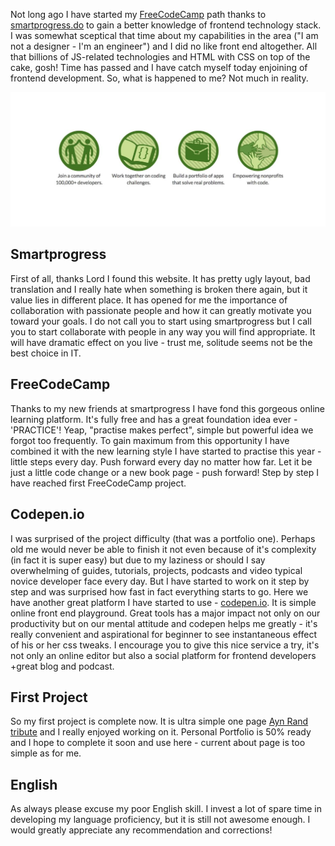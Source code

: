 <!--
.. title: First FreeCodeCamp project is complete
.. slug: oss-university-start
.. date: 2016-02-18 00:00:00 UTC+03:00
.. tags: 
.. category: 
.. link: 
.. description: 
.. type: text
-->

Not long ago I have started my [FreeCodeCamp](http://www.freecodecamp.com/lancelote)
path thanks to [smartprogress.do](https://smartprogress.do/goal/162912/) to
gain a better knowledge of frontend technology stack. I was somewhat sceptical
that time about my capabilities in the area ("I am not a designer - I'm an
engineer") and I did no like front end altogether. All that billions of
JS-related technologies and HTML with CSS on top of the cake, gosh! Time has passed
and I have catch myself today enjoining of frontend development. So, what is
happened to me? Not much in reality.

![center](/images/2016/02/18/ayn-rand-tribute/smartprogress.jpg)

## Smartprogress

First of all, thanks Lord I found this website. It has pretty ugly layout, bad
translation and I really hate when something is broken there again, but it
value lies in different place. It has opened for me the importance of
collaboration with passionate people and how it can greatly motivate you
toward your goals. I do not call you to start using smartprogress but I call
you to start collaborate with people in any way you will find appropriate. It will
have dramatic effect on you live - trust me, solitude seems not be the best
choice in IT.

## FreeCodeCamp

Thanks to my new friends at smartprogress I have fond this gorgeous online learning
platform. It's fully free and has a great foundation idea ever - 'PRACTICE'! 
Yeap, "practise makes perfect", simple but powerful idea we forgot too
frequently. To gain maximum from this opportunity I have combined it with
the new learning style I have started to practise this year - little steps every day.
Push forward every day no matter how far. Let it be just a little code change
or a new book page - push forward! Step by step I have reached first FreeCodeCamp
project.

## Codepen.io

I was surprised of the project difficulty (that was a portfolio one).
Perhaps old me would never be able to finish it not even because
of it's complexity (in fact it is super easy) but due to my laziness or should
I say overwhelming of guides, tutorials, projects, podcasts and video typical
novice developer face every day. But I have started to work on it step by step and was
surprised how fast in fact everything starts to go. Here we have another
great platform I have started to use - [codepen.io](http://codepen.io/). It is simple
online front end playground. Great tools has a major impact not only on our
productivity but on our mental attitude and codepen helps me greatly - it's
really convenient and aspirational for beginner to see instantaneous effect
of his or her css tweaks. I encourage you to give this nice service a try, it's not only
an online editor but also a social platform for frontend developers +great blog
and podcast.

## First Project

So my first project is complete now. It is ultra simple one page
[Ayn Rand tribute](http://codepen.io/lancelote/full/OMqbMx/) and I really
enjoyed working on it. Personal Portfolio is 50% ready and I hope to complete
it soon and use here - current about page is too simple as for me.

## English

As always please excuse my poor English skill. I invest a lot of spare time in
developing my language proficiency, but it is still not awesome enough. I would
greatly appreciate any recommendation and corrections!
